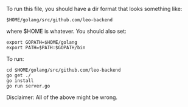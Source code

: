 To run this file, you should have a dir format that looks something like:

```
$HOME/golang/src/github.com/leo-backend
```

where $HOME is whatever. You should also set:

```
export GOPATH=$HOME/golang
export PATH=$PATH:$GOPATH/bin
```

To run:

```
cd $HOME/golang/src/github.com/leo-backend
go get ./
go install
go run server.go
```

Disclaimer: All of the above might be wrong.